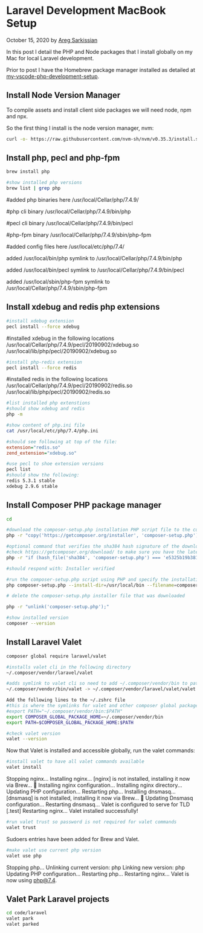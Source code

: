 # Laravel Development MacBook Setup

October 15, 2020 by [Areg Sarkissian](https://aregsar.com/about)

In this post I detail the PHP and Node packages that I install globally on my Mac for local Laravel development.

Prior to post I have the Homebrew package manager installed as detailed at [my-vscode-php-development-setup](https://aregsar.com/blog/2020/my-vscode-php-development-setup).

## Install Node Version Manager

To compile assets and install client side packages we will need node, npm and npx.

So the first thing I install is the node version manager, nvm:

```bash
curl -o- https://raw.githubusercontent.com/nvm-sh/nvm/v0.35.3/install.sh | bash
```

## Install php, pecl and php-fpm

```bash
brew install php
```

```bash
#show installed php versions
brew list | grep php
```

#added php binaries here
/usr/local/Cellar/php/7.4.9/

#php cli binary
/usr/local/Cellar/php/7.4.9/bin/php

#pecl cli binary
/usr/local/Cellar/php/7.4.9/bin/pecl

#php-fpm binary
/usr/local/Cellar/php/7.4.9/sbin/php-fpm

#added config files here
/usr/local/etc/php/7.4/

added /usr/local/bin/php symlink to /usr/local/Cellar/php/7.4.9/bin/php

added /usr/local/bin/pecl symlink to /usr/local/Cellar/php/7.4.9/bin/pecl

added /usr/local/sbin/php-fpm symlink to /usr/local/Cellar/php/7.4.9/sbin/php-fpm

## Install xdebug and redis php extensions

```bash
#install xdebug extension
pecl install --force xdebug
```

#installed xdebug in the following locations
/usr/local/Cellar/php/7.4.9/pecl/20190902/xdebug.so
/usr/local/lib/php/pecl/20190902/xdebug.so

```bash
#install php-redis extension
pecl install --force redis
```

#installed redis in the following locations
/usr/local/Cellar/php/7.4.9/pecl/20190902/redis.so
/usr/local/lib/php/pecl/20190902/redis.so

```bash
#list installed php extenstions
#should show xdebug and redis
php -m
```

```bash
#show content of php.ini file
cat /usr/local/etc/php/7.4/php.ini
```

```ini
#should see following at top of the file:
extension="redis.so"
zend_extension="xdebug.so"
```

```bash
#use pecl to shoe extension versions
pecl list
#should show the following:
redis 5.3.1 stable
xdebug 2.9.6 stable
```

## Install Composer PHP package manager

```bash
cd

#download the composer-setup.php installation PHP script file to the current directory
php -r "copy('https://getcomposer.org/installer', 'composer-setup.php');"

#optional command that verifies the sha384 hash signature of the downloaded file.
#check https://getcomposer.org/download/ to make sure you have the latest hash value
php -r "if (hash_file('sha384', 'composer-setup.php') === 'e5325b19b381bfd88ce90a5ddb7823406b2a38cff6bb704b0acc289a09c8128d4a8ce2bbafcd1fcbdc38666422fe2806') { echo 'Installer verified'; } else { echo 'Installer corrupt'; unlink('composer-setup.php'); } echo PHP_EOL;"

#should respond with: Installer verified

#run the composer-setup.php script using PHP and specify the installation directory and file name of the composer binary
php composer-setup.php --install-dir=/usr/local/bin --filename=composer

# delete the composer-setup.php installer file that was downloaded

php -r "unlink('composer-setup.php');"

#show installed version
composer --version
```

## Install Laravel Valet

```bash
composer global require laravel/valet

#installs valet cli in the following directory
~/.composer/vendor/laravel/valet

#adds symlink to valet cli so need to add ~/.composer/vendor/bin to path
~/.composer/vendor/bin/valet -> ~/.composer/vendor/laravel/valet/valet

Add the following lines to the ~/.zshrc file
#this is where the symlinks for valet and other composer global package binaries are installed
#export PATH="~/.composer/vendor/bin:$PATH"
export COMPOSER_GLOBAL_PACKAGE_HOME=~/.composer/vendor/bin
export PATH=$COMPOSER_GLOBAL_PACKAGE_HOME:$PATH

#check valet version
valet --version
```

Now that Valet is installed and accessible globally, run the valet commands:

```bash
#install valet to have all valet commands available
valet install
```

Stopping nginx...
Installing nginx...
[nginx] is not installed, installing it now via Brew... 🍻
Installing nginx configuration...
Installing nginx directory...
Updating PHP configuration...
Restarting php...
Installing dnsmasq...
[dnsmasq] is not installed, installing it now via Brew... 🍻
Updating Dnsmasq configuration...
Restarting dnsmasq...
Valet is configured to serve for TLD [.test]
Restarting nginx...
Valet installed successfully!

```bash
#run valet trust so password is not required for valet commands
valet trust
```

Sudoers entries have been added for Brew and Valet.

```bash
#make valet use current php version
valet use php
```

Stopping php...
Unlinking current version: php
Linking new version: php
Updating PHP configuration...
Restarting php...
Restarting nginx...
Valet is now using php@7.4.

## Valet Park Laravel projects

```bash
cd code/laravel
valet park
valet parked
```
